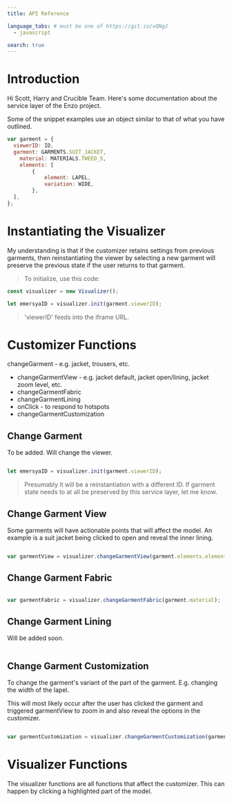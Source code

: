 ```yaml
---
title: API Reference

language_tabs: # must be one of https://git.io/vQNgJ
  - javascript

search: true
---
```


# Introduction

Hi Scott, Harry and Crucible Team. Here's some documentation about the service layer of the Enzo project.

Some of the snippet examples use an object similar to that of what you have outlined.

```javascript
var garment = {
  viewerID: ID,
  garment: GARMENTS.SUIT_JACKET,
	material: MATERIALS.TWEED_5,
	elements: [
		{
			element: LAPEL,
			variation: WIDE,
		},
  ],
};
```

# Instantiating the Visualizer

My understanding is that if the customizer retains settings from previous garments, then reinstantiating the viewer by selecting a new garment will preserve the previous state if the user returns to that garment.

> To initialize, use this code:

```javascript
const visualizer = new Visualizer();

let emersyaID = visualizer.init(garment.viewerID);
```

> 'viewerID' feeds into the iframe URL. 


<!-- <aside class="notice">
You must replace <code>meowmeowmeow</code> with your personal API key.
</aside> -->

# Customizer Functions

changeGarment - e.g. jacket, trousers, etc.
- changeGarmentView - e.g. jacket default, jacket open/lining, jacket zoom level, etc.
- changeGarmentFabric
- changeGarmentLining
- onClick - to respond to hotspots
- changeGarmentCustomization

## Change Garment

To be added. Will change the viewer.

```javascript

let emersyaID = visualizer.init(garment.viewerID);
```

> Presumably it will be a reinstantiation with a different ID. If garment state needs to at all be preserved by this service layer, let me know.

## Change Garment View

Some garments will have actionable points that will affect the model. An example is a suit jacket being clicked to open and reveal the inner lining.

```javascript

var garmentView = visualizer.changeGarmentView(garment.elements.element);
```

## Change Garment Fabric

```javascript

var garmentFabric = visualizer.changeGarmentFabric(garment.material);
```


## Change Garment Lining

Will be added soon.

```javascript

```

## Change Garment Customization

To change the garment's variant of the part of the garment. E.g. changing the width of the lapel.

This will most likely occur after the user has clicked the garment and triggered garmentView to zoom in and also reveal the options in the customizer.

```javascript

var garmentCustomization = visualizer.changeGarmentCustomization(garment.elements.element, garment.elements.variation);
```

# Visualizer Functions

The visualizer functions are all functions that affect the customizer. This can happen by clicking a highlighted part of the model. 




